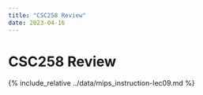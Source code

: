 ```yaml
---
title: "CSC258 Review"
date: 2023-04-16
---
```


# CSC258 Review

{% include_relative ../data/mips_instruction-lec09.md %}
